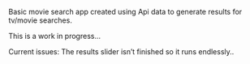 Basic movie search app created using Api data to generate results for tv/movie searches.

This is a work in progress...

Current issues:
The results slider isn’t finished so it runs endlessly..

